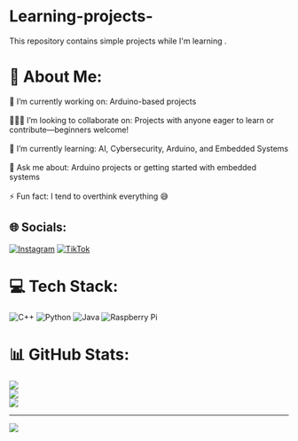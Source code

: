 # Learning-projects-
This repository contains simple projects while I'm learning .
# 💫 About Me:
🔭 I’m currently working on: Arduino-based projects<br><br>🧑‍🤝‍🧑 I’m looking to collaborate on: Projects with anyone eager to learn or contribute—beginners welcome!<br><br>🌱 I’m currently learning: AI, Cybersecurity, Arduino, and Embedded Systems<br><br>💬 Ask me about: Arduino projects or getting started with embedded systems<br><br>⚡ Fun fact: I tend to overthink everything 😅


## 🌐 Socials:
[![Instagram](https://img.shields.io/badge/Instagram-%23E4405F.svg?logo=Instagram&logoColor=white)](https://instagram.com/amin2mv) [![TikTok](https://img.shields.io/badge/TikTok-%23000000.svg?logo=TikTok&logoColor=white)](https://tiktok.com/@amin2mv) 

# 💻 Tech Stack:
![C++](https://img.shields.io/badge/c++-%2300599C.svg?style=for-the-badge&logo=c%2B%2B&logoColor=white) ![Python](https://img.shields.io/badge/python-3670A0?style=for-the-badge&logo=python&logoColor=ffdd54) ![Java](https://img.shields.io/badge/java-%23ED8B00.svg?style=for-the-badge&logo=openjdk&logoColor=white) ![Raspberry Pi](https://img.shields.io/badge/-Raspberry_Pi-C51A4A?style=for-the-badge&logo=Raspberry-Pi)
# 📊 GitHub Stats:
![](https://github-readme-stats.vercel.app/api?username=Amin-prog5&theme=transparent&hide_border=true&include_all_commits=true&count_private=true)<br/>
![](https://nirzak-streak-stats.vercel.app/?user=Amin-prog5&theme=transparent&hide_border=true)<br/>
![](https://github-readme-stats.vercel.app/api/top-langs/?username=Amin-prog5&theme=transparent&hide_border=true&include_all_commits=true&count_private=true&layout=compact)

---
[![](https://visitcount.itsvg.in/api?id=Amin-prog5&icon=0&color=0)](https://visitcount.itsvg.in)

<!-- Proudly created with GPRM ( https://gprm.itsvg.in ) -->
